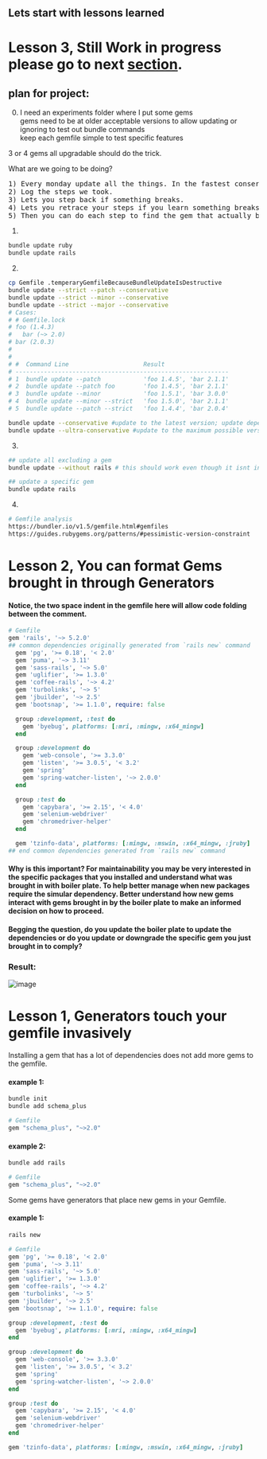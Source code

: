 ## Lets start with lessons learned

# Lesson 3, Still Work in progress please go to next [section](https://github.com/MichaelDimmitt/your-monday-gem-update/tree/project-plan-and-notes#lesson-2-you-can-format-gems-brought-in-through-generators).
## plan for project:
0) I need an experiments folder where I put some gems
<br/>gems need to be at older acceptable versions to allow updating or ignoring to test out bundle commands
<br/>keep each gemfile simple to test specific features

3 or 4 gems all upgradable should do the trick.

What are we going to be doing?
<pre>
1) Every monday update all the things. In the fastest conservative way possible.
2) Log the steps we took. 
3) Lets you step back if something breaks.
4) Lets you retrace your steps if you learn something breaks a week later.
5) Then you can do each step to find the gem that actually broke when upgraded.
</pre>

1)
```bash
bundle update ruby
bundle update rails
```
2)
```bash
cp Gemfile .temperaryGemfileBecauseBundleUpdateIsDestructive
bundle update --strict --patch --conservative
bundle update --strict --minor --conservative
bundle update --strict --major --conservative
# Cases:
# # Gemfile.lock
# foo (1.4.3)
#   bar (~> 2.0)
# bar (2.0.3)
#
#
# #  Command Line                     Result
# ------------------------------------------------------------
# 1  bundle update --patch            'foo 1.4.5', 'bar 2.1.1'
# 2  bundle update --patch foo        'foo 1.4.5', 'bar 2.1.1'
# 3  bundle update --minor            'foo 1.5.1', 'bar 3.0.0'
# 4  bundle update --minor --strict   'foo 1.5.0', 'bar 2.1.1'
# 5  bundle update --patch --strict   'foo 1.4.4', 'bar 2.0.4'

bundle update --conservative #update to the latest version; update dependencies only if necessary
bundle update --ultra-conservative #update to the maximum possible version still satisfied by current dependencies
```
3)
```bash
## update all excluding a gem
bundle update --without rails # this should work even though it isnt int the docs. But if it doesnt it will work with bundle install --without

## update a specific gem
bundle update rails
```

4)
```bash
# Gemfile analysis
https://bundler.io/v1.5/gemfile.html#gemfiles
https://guides.rubygems.org/patterns/#pessimistic-version-constraint
```

# Lesson 2, You can format Gems brought in through Generators

#### Notice, the two space indent in the gemfile here will allow code folding between the comment.
```ruby
# Gemfile
gem 'rails', '~> 5.2.0'
## common dependencies originally generated from `rails new` command
  gem 'pg', '>= 0.18', '< 2.0'
  gem 'puma', '~> 3.11'
  gem 'sass-rails', '~> 5.0'
  gem 'uglifier', '>= 1.3.0'
  gem 'coffee-rails', '~> 4.2'
  gem 'turbolinks', '~> 5'
  gem 'jbuilder', '~> 2.5'
  gem 'bootsnap', '>= 1.1.0', require: false

  group :development, :test do
    gem 'byebug', platforms: [:mri, :mingw, :x64_mingw]
  end

  group :development do
    gem 'web-console', '>= 3.3.0'
    gem 'listen', '>= 3.0.5', '< 3.2'
    gem 'spring'
    gem 'spring-watcher-listen', '~> 2.0.0'
  end

  group :test do
    gem 'capybara', '>= 2.15', '< 4.0'
    gem 'selenium-webdriver'
    gem 'chromedriver-helper'
  end

  gem 'tzinfo-data', platforms: [:mingw, :mswin, :x64_mingw, :jruby]
## end common dependencies generated from `rails new` command
```
#### Why is this important? For maintainability you may be very interested in the specific packages that you installed and understand what was brought in with boiler plate. To help better manage when new packages require the simular dependency. Better understand how new gems interact with gems brought in by the boiler plate to make an informed decision on how to proceed.

#### Begging the question, do you update the boiler plate to update the dependencies or do you update or downgrade the specific gem you just brought in to comply?

### Result:
![image](https://user-images.githubusercontent.com/11463275/43051186-b883a6c6-8de3-11e8-8b4d-03f55ec4aef5.png)

# Lesson 1, Generators touch your gemfile invasively

Installing a gem that has a lot of dependencies does not add more gems to the gemfile.
#### example 1:
```bash
bundle init
bundle add schema_plus
```
```ruby
# Gemfile
gem "schema_plus", "~>2.0"
```
#### example 2:
```bash
bundle add rails
```
```ruby
# Gemfile
gem "schema_plus", "~>2.0"
```

Some gems have generators that place new gems in your Gemfile.
#### example 1:
```bash
rails new
```

```ruby
# Gemfile
gem 'pg', '>= 0.18', '< 2.0'
gem 'puma', '~> 3.11'
gem 'sass-rails', '~> 5.0'
gem 'uglifier', '>= 1.3.0'
gem 'coffee-rails', '~> 4.2'
gem 'turbolinks', '~> 5'
gem 'jbuilder', '~> 2.5'
gem 'bootsnap', '>= 1.1.0', require: false

group :development, :test do
  gem 'byebug', platforms: [:mri, :mingw, :x64_mingw]
end

group :development do
  gem 'web-console', '>= 3.3.0'
  gem 'listen', '>= 3.0.5', '< 3.2'
  gem 'spring'
  gem 'spring-watcher-listen', '~> 2.0.0'
end

group :test do
  gem 'capybara', '>= 2.15', '< 4.0'
  gem 'selenium-webdriver'
  gem 'chromedriver-helper'
end

gem 'tzinfo-data', platforms: [:mingw, :mswin, :x64_mingw, :jruby]
```

